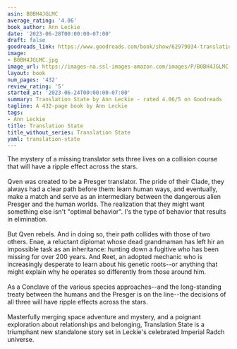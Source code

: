 ```yaml
---
asin: B0BH4JGLMC
average_rating: '4.06'
book_author: Ann Leckie
date: '2023-06-28T00:00:00-07:00'
draft: false
goodreads_link: https://www.goodreads.com/book/show/62979034-translation-state
image:
- B0BH4JGLMC.jpg
image_url: https://images-na.ssl-images-amazon.com/images/P/B0BH4JGLMC.01._SCLZZZZZZZ.jpg
layout: book
num_pages: '432'
review_rating: '5'
started_at: '2023-06-24T00:00:00-07:00'
summary: Translation State by Ann Leckie - rated 4.06/5 on Goodreads
tagline: A 432-page book by Ann Leckie
tags:
- Ann Leckie
title: Translation State
title_without_series: Translation State
yaml: translation-state
---
```


The mystery of a missing translator sets three lives on a collision course that will have a ripple effect across the stars.<br /><br />Qven was created to be a Presger translator. The pride of their Clade, they always had a clear path before them: learn human ways, and eventually, make a match and serve as an intermediary between the dangerous alien Presger and the human worlds. The realization that they might want something else isn't "optimal behavior". I's the type of behavior that results in elimination.<br /><br />But Qven rebels. And in doing so, their path collides with those of two others. Enae, a reluctant diplomat whose dead grandmaman has left hir an impossible task as an inheritance: hunting down a fugitive who has been missing for over 200 years. And Reet, an adopted mechanic who is increasingly desperate to learn about his genetic roots--or anything that might explain why he operates so differently from those around him.<br /><br />As a Conclave of the various species approaches--and the long-standing treaty between the humans and the Presger is on the line--the decisions of all three will have ripple effects across the stars.<br /><br />Masterfully merging space adventure and mystery, and a poignant exploration about relationships and belonging, Translation State is a triumphant new standalone story set in Leckie's celebrated Imperial Radch universe.